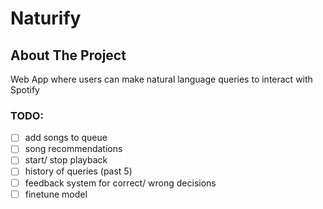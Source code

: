 # Naturify

<!-- ABOUT THE PROJECT -->

## About The Project

Web App where users can make natural language queries to interact with Spotify

### TODO:

-   [ ] add songs to queue
-   [ ] song recommendations
-   [ ] start/ stop playback
-   [ ] history of queries (past 5)
-   [ ] feedback system for correct/ wrong decisions
-   [ ] finetune model
